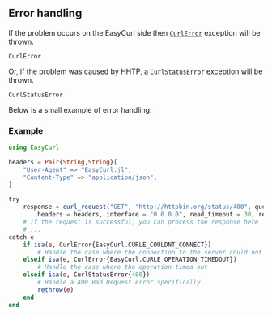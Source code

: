 ## Error handling

If the problem occurs on the EasyCurl side then [`CurlError`](@ref) exception will be thrown.

```@docs
CurlError
```

Or, if the problem was caused by HHTP, a [`CurlStatusError`](@ref) exception will be thrown.

```@docs
CurlStatusError
```

Below is a small example of error handling.

### Example

```julia
using EasyCurl

headers = Pair{String,String}[
    "User-Agent" => "EasyCurl.jl",
    "Content-Type" => "application/json",
]

try
    response = curl_request("GET", "http://httpbin.org/status/400", query = "echo=你好嗎",
        headers = headers, interface = "0.0.0.0", read_timeout = 30, retry = 1)
    # If the request is successful, you can process the response here
    # ...
catch e
    if isa(e, CurlError{EasyCurl.CURLE_COULDNT_CONNECT})
        # Handle the case where the connection to the server could not be made
    elseif isa(e, CurlError{EasyCurl.CURLE_OPERATION_TIMEDOUT})
        # Handle the case where the operation timed out
    elseif isa(e, CurlStatusError{400})
        # Handle a 400 Bad Request error specifically
        rethrow(e)
    end
end
```
